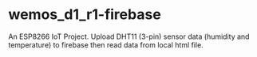 # wemos_d1_r1-firebase
An ESP8266 IoT Project. Upload DHT11 (3-pin) sensor data (humidity and temperature) to firebase then read data from local html file.
